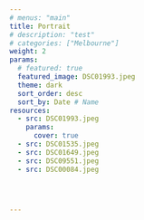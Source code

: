```yaml
---
# menus: "main"
title: Portrait
# description: "test"
# categories: ["Melbourne"]
weight: 2
params:
  # featured: true
  featured_image: DSC01993.jpeg
  theme: dark
  sort_order: desc
  sort_by: Date # Name 
resources:
  - src: DSC01993.jpeg
    params:
      cover: true
  - src: DSC01535.jpeg
  - src: DSC01649.jpeg
  - src: DSC09551.jpeg
  - src: DSC00084.jpeg




---
```

